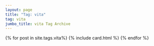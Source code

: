 ```yaml
---
layout: page
title: "Tag: vita"
tag: vita
jumbo_title: vita Tag Archive
---
```

<div class="row">
{% for post in site.tags.vita%}
{% include card.html %}
{% endfor %}
</div>